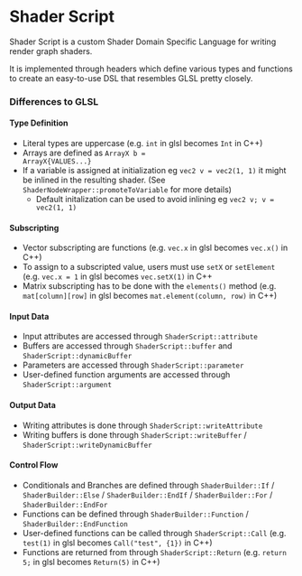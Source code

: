 # Shader Script

Shader Script is a custom Shader Domain Specific Language for writing render graph shaders.

It is implemented through headers which define various types and functions to create an easy-to-use DSL that resembles GLSL pretty closely.

### Differences to GLSL
#### Type Definition
  - Literal types are uppercase (e.g. `int` in glsl becomes `Int` in C++)
  - Arrays are defined as <code>ArrayX<COUNT> b = ArrayX<COUNT>{VALUES...}</code>
  - If a variable is assigned at initialization eg `vec2 v = vec2(1, 1)` it might be inlined in the resulting shader. (See `ShaderNodeWrapper::promoteToVariable` for more details)
    - Default initalization can be used to avoid inlining eg `vec2 v; v = vec2(1, 1)`  

#### Subscripting
  - Vector subscripting are functions (e.g. <code>vec.x</code> in glsl becomes `vec.x()` in C++)
  - To assign to a subscripted value, users must use `setX` or `setElement` (e.g. `vec.x = 1` in glsl becomes `vec.setX(1)` in C++ 
  - Matrix subscripting has to be done with the `elements()` method (e.g. `mat[column][row]` in glsl becomes `mat.element(column, row)` in C++)

#### Input Data 
  - Input attributes are accessed through `ShaderScript::attribute` 
  - Buffers are accessed through `ShaderScript::buffer` and `ShaderScript::dynamicBuffer` 
  - Parameters are accessed through `ShaderScript::parameter` 
  - User-defined function arguments are accessed through `ShaderScript::argument`

#### Output Data
  - Writing attributes is done through `ShaderScript::writeAttribute`
  - Writing buffers is done through `ShaderScript::writeBuffer` / `ShaderScript::writeDynamicBuffer`

#### Control Flow
  - Conditionals and Branches are defined through `ShaderBuilder::If` / `ShaderBuilder::Else` / `ShaderBuilder::EndIf` / `ShaderBuilder::For` / `ShaderBuilder::EndFor`
  - Functions can be defined through `ShaderBuilder::Function` / `ShaderBuilder::EndFunction`
  - User-defined functions can be called through `ShaderScript::Call` (e.g. `test(1)` in glsl becomes `Call("test", {1})` in C++)
  - Functions are returned from through `ShaderScript::Return` (e.g. `return 5;` in glsl becomes `Return(5)` in C++)